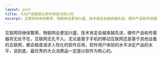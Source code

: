 ```yaml
---
layout: post
title: 大众产品都是以软件体验为核心的
excerpt: 互联网将继续繁荣，物联网会更加兴盛，技术肯定会越来越先进，硬件产品和传感器将无处不在，互联网无孔不入……
---
```


互联网将继续繁荣，物联网会更加兴盛，技术肯定会越来越先进，硬件产品和传感器将无处不在，互联网无孔不入。无论是基于手机的移动互联网还是基于其他设备的互联网，都会极度渴求人性化的软件应用，软件用户体验的水平决定产品的水平，说到底，最优秀的大众消费品一定是以软件为核心的。